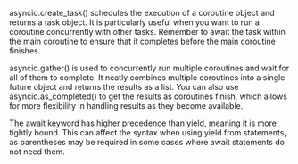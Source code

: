 asyncio.create_task() schedules the execution of a coroutine object and returns a task object. It is particularly useful when you want to run a coroutine concurrently with other tasks. Remember to await the task within the main coroutine to ensure that it completes before the main coroutine finishes.

asyncio.gather() is used to concurrently run multiple coroutines and wait for all of them to complete. It neatly combines multiple coroutines into a single future object and returns the results as a list. You can also use asyncio.as_completed() to get the results as coroutines finish, which allows for more flexibility in handling results as they become available.

The await keyword has higher precedence than yield, meaning it is more tightly bound. This can affect the syntax when using yield from statements, as parentheses may be required in some cases where await statements do not need them.